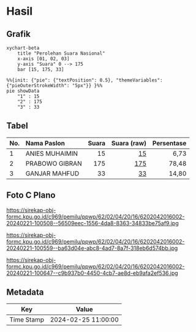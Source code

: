 # Hasil

## Grafik

```mermaid
xychart-beta
    title "Perolehan Suara Nasional"
    x-axis [01, 02, 03]
    y-axis "Suara" 0 --> 175
    bar [15, 175, 33]
```

```mermaid
%%{init: {"pie": {"textPosition": 0.5}, "themeVariables": {"pieOuterStrokeWidth": "5px"}} }%%
pie showData
    "1" : 15
    "2" : 175
    "3" : 33
```

## Tabel

| No. | Nama Paslon    | Suara | Suara (raw) | Persentase |
|:--- |:-------------- | -----:| -----------:| ----------:|
| 1   | ANIES MUHAIMIN | 15    | [15][p-1]   | 6,73       |
| 2   | PRABOWO GIBRAN | 175   | [175][p-2]  | 78,48      |
| 3   | GANJAR MAHFUD  | 33    | [33][p-3]   | 14,80      |


[p-1]: https://github.com/gigit-pemilu/pemilu-2024/blob/main/pilpres/hitung-suara/sub/62-kalimantan-tengah/sub/02-kotawaringin-timur/sub/04-parenggean/sub/2016-karang-sari/sub/002-tps/sub/paslon-1.txt
[p-2]: https://github.com/gigit-pemilu/pemilu-2024/blob/main/pilpres/hitung-suara/sub/62-kalimantan-tengah/sub/02-kotawaringin-timur/sub/04-parenggean/sub/2016-karang-sari/sub/002-tps/sub/paslon-2.txt
[p-3]: https://github.com/gigit-pemilu/pemilu-2024/blob/main/pilpres/hitung-suara/sub/62-kalimantan-tengah/sub/02-kotawaringin-timur/sub/04-parenggean/sub/2016-karang-sari/sub/002-tps/sub/paslon-3.txt

## Foto C Plano

https://sirekap-obj-formc.kpu.go.id/c969/pemilu/ppwp/62/02/04/20/16/6202042016002-20240221-100508--56509eec-1556-4da8-8363-34833be75af9.jpg

https://sirekap-obj-formc.kpu.go.id/c969/pemilu/ppwp/62/02/04/20/16/6202042016002-20240221-100559--ba63d04e-abc8-4ad7-8a7f-318eb6d574bb.jpg

https://sirekap-obj-formc.kpu.go.id/c969/pemilu/ppwp/62/02/04/20/16/6202042016002-20240221-100647--c9b937b0-4450-4cb7-ae8d-eb9afa2ef536.jpg


## Metadata

| Key        | Value               |
| ---------- | ------------------- |
| Time Stamp | 2024-02-25 11:00:00 |



